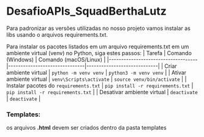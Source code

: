 # DesafioAPIs_SquadBerthaLutz

Para padronizar as versões utilizadas no nosso projeto vamos instalar as libs usando o arquivos requirements.txt.

Para instalar os pacotes listados em um arquivo requirements.txt em um ambiente virtual (venv) no Python, siga estes passos:
| Tarefa                             | Comando (Windows)            | Comando (macOS/Linux)       |
|------------------------------------|-------------------------------|-----------------------------|
| Criar ambiente virtual             | `python -m venv venv`         | `python3 -m venv venv`      |
| Ativar ambiente virtual            | `venv\Scripts\activate`       | `source venv/bin/activate`  |
| Instalar pacotes do `requirements.txt` | `pip install -r requirements.txt` | `pip install -r requirements.txt` |
| Desativar ambiente virtual         | `deactivate`                  | `deactivate`                |

### Templates:
 os arquivos **.html** devem ser criados dentro da pasta templates
